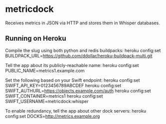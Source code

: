 metricdock
==========

Receives metrics in JSON via HTTP and stores them in Whisper databases.

Running on Heroku
-----------------
Compile the slug using both python and redis buildpacks:
heroku config:set BUILDPACK\_URL=https://github.com/ddollar/heroku-buildpack-multi.git

Tell the app about its publicly-reachable name:
heroku config:set PUBLIC\_NAME=metrics1.example.com

Set the following based on your Swift endpoint:
heroku config:set SWIFT\_API\_KEY=0123456789ABCDEF
heroku config:set SWIFT\_AUTHURL=https://objects.example.com/auth
heroku config:set SWIFT\_CONTAINER=metrics1
heroku config:set SWIFT\_USERNAME=metricdock:whisper

To enable redundancy, tell the app about other dock servers:
heroku config:set DOCKS=http://metrics.example.org
